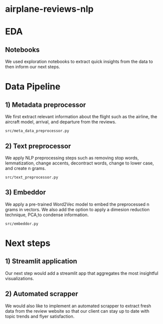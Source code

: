 # airplane-reviews-nlp


# EDA
## Notebooks
We used exploration notebooks to extract quick insights from the data to then inform our next steps.


# Data Pipeline
## 1) Metadata preprocessor
We first extract relevant information about the flight such as the airline, the aircraft model, arrival, and departure from the reviews.

```
src/meta_data_preprocessor.py
```

## 2) Text preprocessor
We apply NLP preprocessing steps such as removing stop words, lemmatization, change accents, decontract words, change to lower case, and create n grams.

```
src/text_preprocessor.py
```

## 3) Embeddor
We apply a pre-trained Word2Vec model to embed the preprocessed n grams in vectors. We also add the option to apply a dimesion reduction technique, PCA,to condense information. 

```
src/embeddor.py
```

# Next steps
## 1) Streamlit application
Our next step would add a streamlit app that aggregates the most insightful visualizations.

## 2) Automated scrapper
We would also like to implement an automated scrapper to extract fresh data from the review website so that our client can stay up to date with topic trends and flyer satisfaction.